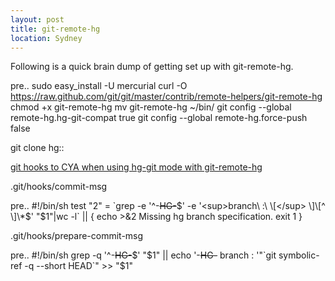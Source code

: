 ```yaml
---
layout: post
title: git-remote-hg
location: Sydney
---
```


Following is a quick brain dump of getting set up with git-remote-hg.

pre.. sudo easy\_install -U mercurial
curl -O https://raw.github.com/git/git/master/contrib/remote-helpers/git-remote-hg
chmod +x git-remote-hg
mv git-remote-hg ~/bin/
git config --global remote-hg.hg-git-compat true
git config --global remote-hg.force-push false

git clone hg::<hg-url>

[git hooks to CYA when using hg-git mode with git-remote-hg](https://gist.github.com/barrbrain/5931547)

.git/hooks/commit-msg

pre.. \#!/bin/sh
test "2" = \`grep -e '^-~~HG-~~$' -e '<sup>branch\ :\ \[</sup> \]\[^ \]\*$' "$1"|wc -l\` || {
echo &gt;&2 Missing hg branch specification.
exit 1
}

.git/hooks/prepare-commit-msg

pre.. \#!/bin/sh
grep -q '^-~~HG-~~$' "$1" || echo '-~~HG-~~
branch : '"\`git symbolic-ref -q --short HEAD\`" &gt;&gt; "$1"
